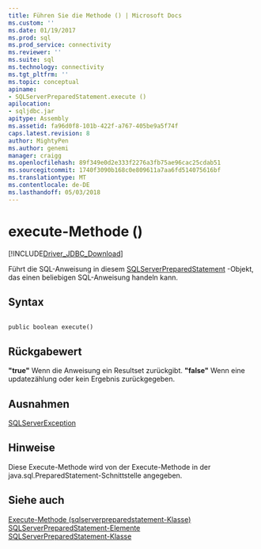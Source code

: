 ```yaml
---
title: Führen Sie die Methode () | Microsoft Docs
ms.custom: ''
ms.date: 01/19/2017
ms.prod: sql
ms.prod_service: connectivity
ms.reviewer: ''
ms.suite: sql
ms.technology: connectivity
ms.tgt_pltfrm: ''
ms.topic: conceptual
apiname:
- SQLServerPreparedStatement.execute ()
apilocation:
- sqljdbc.jar
apitype: Assembly
ms.assetid: fa96d0f8-101b-422f-a767-405be9a5f74f
caps.latest.revision: 8
author: MightyPen
ms.author: genemi
manager: craigg
ms.openlocfilehash: 89f349e0d2e333f2276a3fb75ae96cac25cdab51
ms.sourcegitcommit: 1740f3090b168c0e809611a7aa6fd514075616bf
ms.translationtype: MT
ms.contentlocale: de-DE
ms.lasthandoff: 05/03/2018
---
```

# <a name="execute-method-"></a>execute-Methode ()
[!INCLUDE[Driver_JDBC_Download](../../../includes/driver_jdbc_download.md)]

  Führt die SQL-Anweisung in diesem [SQLServerPreparedStatement](../../../connect/jdbc/reference/sqlserverpreparedstatement-class.md) -Objekt, das einen beliebigen SQL-Anweisung handeln kann.  
  
## <a name="syntax"></a>Syntax  
  
```  
  
public boolean execute()  
```  
  
## <a name="return-value"></a>Rückgabewert  
 **"true"** Wenn die Anweisung ein Resultset zurückgibt. **"false"** Wenn eine updatezählung oder kein Ergebnis zurückgegeben.  
  
## <a name="exceptions"></a>Ausnahmen  
 [SQLServerException](../../../connect/jdbc/reference/sqlserverexception-class.md)  
  
## <a name="remarks"></a>Hinweise  
 Diese Execute-Methode wird von der Execute-Methode in der java.sql.PreparedStatement-Schnittstelle angegeben.  
  
## <a name="see-also"></a>Siehe auch  
 [Execute-Methode &#40;sqlserverpreparedstatement-Klasse&#41;](../../../connect/jdbc/reference/execute-method-sqlserverpreparedstatement.md)   
 [SQLServerPreparedStatement-Elemente](../../../connect/jdbc/reference/sqlserverpreparedstatement-members.md)   
 [SQLServerPreparedStatement-Klasse](../../../connect/jdbc/reference/sqlserverpreparedstatement-class.md)  
  
  
